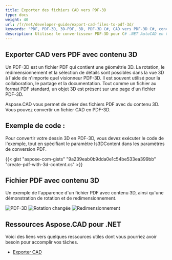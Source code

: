 ```yaml
---
title: Exporter des fichiers CAD vers PDF-3D
type: docs
weight: 40
url: /fr/net/developer-guide/export-cad-files-to-pdf-3d/
keywords: "PDF, PDF-3D, 3D-PDF, 3D, PDF-3D C#, CAD vers PDF-3D C#, convertir AutoCAD, convertir autocad en pdf-3d"
description: Utilisez le convertisseur PDF-3D pour C# .NET AutoCAD en C#. Vous pouvez convertir un modèle 3D en PDF-3D en C# .NET également.
---
```


## **Exporter CAD vers PDF avec contenu 3D**

Un PDF-3D est un fichier PDF qui contient une géométrie 3D. La rotation, le redimensionnement et la sélection de détails sont possibles dans la vue 3D à l'aide de n'importe quel visionneur PDF-3D. Il est souvent utilisé pour la collaboration, le partage et la documentation. Tout comme un fichier au format PDF standard, un objet 3D est présent sur une page d'un fichier PDF-3D.

Aspose.CAD vous permet de créer des fichiers PDF avec du contenu 3D. Vous pouvez convertir un fichier CAD en PDF-3D.

## **Exemple de code :**

Pour convertir votre dessin 3D en PDF-3D, vous devez exécuter le code de l'exemple, tout en spécifiant le paramètre Is3DContent dans les paramètres de conversion PDF.

{{< gist "aspose-com-gists" "9a239eab0b9dda0e1c54be533ea399bb" "create-pdf-with-3d-content.cs" >}}

## **Fichier PDF avec contenu 3D**

Un exemple de l'apparence d'un fichier PDF avec contenu 3D, ainsi qu'une démonstration de rotation et de redimensionnement.

![PDF-3D](/_assets/guide/pdf-3d/result.png)
![Rotation changée](/_assets/guide/pdf-3d/rotate.png)
![Redimensionnement](/_assets/guide/pdf-3d/scaling.png)

## **Ressources Aspose.CAD pour .NET**

Voici des liens vers quelques ressources utiles dont vous pourriez avoir besoin pour accomplir vos tâches.

- [Exporter CAD](/fr/cad/net/exporting-cad/)
